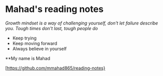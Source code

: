 # Mahad's reading notes

_Growth mindset is a way of challenging yourself, don't let failure describe you. Tough times don't last, tough people do_

- Keep trying
- Keep moving forward
- Always believe in yourself

**My name is Mahad

[https://github.com/mmahad865/reading-notes}
